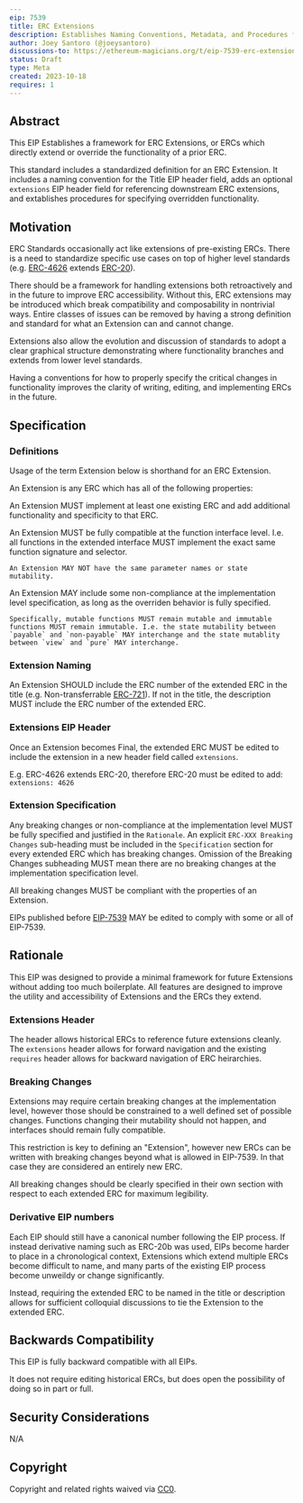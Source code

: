 ```yaml
---
eip: 7539
title: ERC Extensions
description: Establishes Naming Conventions, Metadata, and Procedures for ERC Extensions
author: Joey Santoro (@joeysantoro)
discussions-to: https://ethereum-magicians.org/t/eip-7539-erc-extensions/16152
status: Draft
type: Meta
created: 2023-10-18
requires: 1
---
```


## Abstract

This EIP Establishes a framework for ERC Extensions, or ERCs which directly extend or override the functionality of a prior ERC.

This standard includes a standardized definition for an ERC Extension. It includes a naming convention for the Title EIP header field, adds an optional `extensions` EIP header field for referencing downstream ERC extensions, and extablishes procedures for specifying overridden functionality.

## Motivation

ERC Standards occasionally act like extensions of pre-existing ERCs. There is a need to standardize specific use cases on top of higher level standards (e.g. [ERC-4626](./eip-4626.md) extends [ERC-20](./eip-20.md)).

There should be a framework for handling extensions both retroactively and in the future to improve ERC accessibility. Without this, ERC extensions may be introduced which break compatibility and composability in nontrivial ways. Entire classes of issues can be removed by having a strong definition and standard for what an Extension can and cannot change. 

Extensions also allow the evolution and discussion of standards to adopt a clear graphical structure demonstrating where functionality branches and extends from lower level standards.

Having a conventions for how to properly specify the critical changes in functionality improves the clarity of writing, editing, and implementing ERCs in the future.


## Specification

### Definitions

Usage of the term Extension below is shorthand for an ERC Extension.

An Extension is any ERC which has all of the following properties:

An Extension MUST implement at least one existing ERC and add additional functionality and specificity to that ERC.

An Extension MUST be fully compatible at the function interface level. 
	I.e. all functions in the extended interface MUST implement the exact same function signature and selector.

	An Extension MAY NOT have the same parameter names or state mutability.

An Extension MAY include some non-compliance at the implementation level specification, as long as the overriden behavior is fully specified.
	
	Specifically, mutable functions MUST remain mutable and immutable functions MUST remain immutable. I.e. the state mutability between `payable` and `non-payable` MAY interchange and the state mutablity between `view` and `pure` MAY interchange. 

### Extension Naming

An Extension SHOULD include the ERC number of the extended ERC in the title (e.g. Non-transferrable [ERC-721](./eip-721.md)). If not in the title, the description MUST include the ERC number of the extended ERC.

### Extensions EIP Header

Once an Extension becomes Final, the extended ERC MUST be edited to include the extension in a new header field called `extensions`.

E.g. ERC-4626 extends ERC-20, therefore ERC-20 must be edited to add: `extensions: 4626`

### Extension Specification

Any breaking changes or non-compliance at the implementation level MUST be fully specified and justified in the `Rationale`. An explicit `ERC-XXX Breaking Changes` sub-heading must be included in the `Specification` section for every extended ERC which has breaking changes. Omission of the Breaking Changes subheading MUST mean there are no breaking changes at the implementation specification level.

All breaking changes MUST be compliant with the properties of an Extension.

EIPs published before [EIP-7539](./eip-7539.md) MAY be edited to comply with some or all of EIP-7539.

## Rationale

This EIP was designed to provide a minimal framework for future Extensions without adding too much boilerplate. All features are designed to improve the utility and accessibility of Extensions and the ERCs they extend.

### Extensions Header

The header allows historical ERCs to reference future extensions cleanly. The `extensions` header allows for forward navigation and the existing `requires` header allows for backward navigation of ERC heirarchies.

### Breaking Changes

Extensions may require certain breaking changes at the implementation level, however those should be constrained to a well defined set of possible changes. Functions changing their mutability should not happen, and interfaces should remain fully compatible.

This restriction is key to defining an "Extension", however new ERCs can be written with breaking changes beyond what is allowed in EIP-7539. In that case they are considered an entirely new ERC.

All breaking changes should be clearly specified in their own section with respect to each extended ERC for maximum legibility.

### Derivative EIP numbers

Each EIP should still have a canonical number following the EIP process. If instead derivative naming such as ERC-20b was used, EIPs become harder to place in a chronological context, Extensions which extend multiple ERCs become difficult to name, and many parts of the existing EIP process become unweildy or change significantly.

Instead, requiring the extended ERC to be named in the title or description allows for sufficient colloquial discussions to tie the Extension to the extended ERC.

## Backwards Compatibility

This EIP is fully backward compatible with all EIPs.

It does not require editing historical ERCs, but does open the possibility of doing so in part or full.

## Security Considerations

N/A

## Copyright

Copyright and related rights waived via [CC0](../LICENSE.md).
